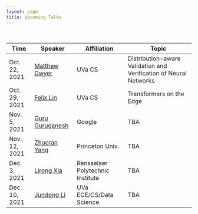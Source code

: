 ```yaml
---
layout: page
title: Upcoming Talks
---
```


<br>

| Time          | Speaker                                                                         | Affiliation                      | Topic                                                             |
|---------------|---------------------------------------------------------------------------------|----------------------------------|-------------------------------------------------------------------|
| Oct. 22, 2021 | [Matthew Dwyer](https://matthewbdwyer.github.io/)                               | UVa CS                           | Distribution-aware Validation and Verification of Neural Networks |
| Oct. 29, 2021 | [Felix Lin](https://fxlin.github.io/)                                           | UVa CS                           | Transformers on the Edge                                          |
| Nov. 5, 2021  | [Guru Guruganesh](https://scholar.google.com/citations?user=lWrAwrwAAAAJ&hl=en) | Google                           | TBA                                                               |
| Nov. 12, 2021 | [Zhuoran Yang](https://www.princeton.edu/~zy6/)                                 | Princeton Univ.                  | TBA                                                               |
| Dec. 3, 2021  | [Lirong Xia](https://www.cs.rpi.edu/~xial/)                                     | Rensselaer Polytechnic Institute | TBA                                                               |
| Dec. 10, 2021 | [Jundong Li](http://www.ece.virginia.edu/~jl6qk/)                               | UVa ECE/CS/Data Science          | TBA                                                               |







